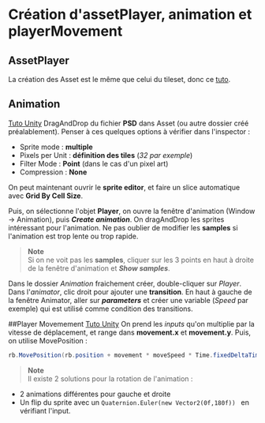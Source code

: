 # Création d'assetPlayer, animation et playerMovement

## AssetPlayer

La création des Asset est le même que celui du tileset, donc ce [tuto](https://github.com/BenjaminRodot/Unity2D_Bibliotheque/blob/main/Explication/Tileset_TileMap_Palette.md#tileset-).

## Animation

[Tuto Unity](https://www.youtube.com/watch?v=hkaysu1Z-N8) DragAndDrop du fichier **PSD** dans Asset (ou autre dossier créé préalablement). Penser à ces quelques options à vérifier dans l'inspector :
- Sprite mode : **multiple**
- Pixels per Unit : **définition des tiles** (*32 par exemple*)
- Filter Mode : **Point** (dans le cas d'un pixel art)
- Compression : **None**

On peut maintenant ouvrir le **sprite editor**, et faire un slice automatique avec **Grid By Cell Size**.

Puis, on sélectionne l'objet **Player**, on ouvre la fenêtre d'animation (Window &#8594; Animation), puis ***Create animation***. On dragAndDrop les sprites intéressant pour l'animation. Ne pas oublier de modifier les **samples** si l'animation est trop lente ou trop rapide.

> **Note**<br>
Si on ne voit pas les **samples**, cliquer sur les 3 points en haut à droite de la fenêtre d'animation et ***Show samples***.

Dans le dossier *Animation* fraichement créer, double-cliquer sur *Player*. Dans l'*animator*, clic droit pour ajouter une **transition**. En haut à gauche de la fenêtre Animator, aller sur ***parameters*** et créer une variable (*Speed* par exemple) qui est utilisé comme condition des transitions.

##Player Movemement
[Tuto Unity](https://www.youtube.com/watch?v=whzomFgjT50) 
On prend les *inputs* qu'on multiplie par la vitesse de déplacement, et range dans **movement.x** et **movement.y**. Puis, on utilise MovePosition :
```cs
rb.MovePosition(rb.position + movement * moveSpeed * Time.fixedDeltaTime);
```
> **Note**<br>
Il existe 2 solutions pour la rotation de l'animation :
- 2 animations différentes pour gauche et droite
- Un flip du sprite avec un ```Quaternion.Euler(new Vector2(0f,180f)) ``` en vérifiant l'input.

